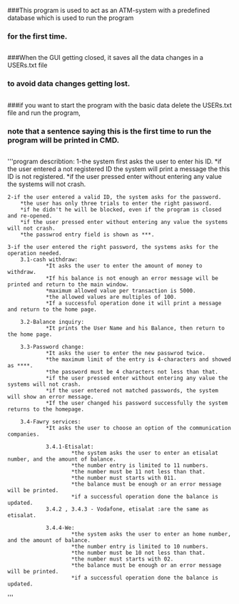 ###This program is used to act as an ATM-system with a predefined database which is used to run the program
###	for the first time. 
##
###When the GUI getting closed, it saves all the data changes in a USERs.txt file
###	to avoid data changes getting lost.
##
###if you want to start the program with the basic data delete the USERs.txt file and run the program, 
###	note that a sentence saying this is the first time to run the program will be printed in CMD.
##
'''program describtion:
	1-the system first asks the user to enter his ID.
		*if the user entered a not registered ID the system will print a message 
		the this ID is not registered.
		*if the user pressed enter without entering any value the systems will not crash.
	
	2-if the user entered a valid ID, the system asks for the password.
		*the user has only three trials to enter the right password.
		*if he didn't he will be blocked, even if the program is closed and re-opened.
		*if the user pressed enter without entering any value the systems will not crash.
		*the passwrod entry field is shown as ***.
		
	3-if the user entered the right password, the systems asks for the operation needed.
		3.1-cash withdraw:
				*It asks the user to enter the amount of money to withdraw.
				*If his balance is not enough an error message will be printed and return to the main window.
				*maximum allowed value per transaction is 5000.
				*the allowed values are multiples of 100.
				*If a successful operation done it will print a message and return to the home page.
		
		3.2-Balance inquiry:
				*It prints the User Name and his Balance, then return to the home page.
			
		3.3-Password change:
				*It asks the user to enter the new passwrod twice.
				*the maximum limit of the entry is 4-characters and showed as ****.
				*the password must be 4 characters not less than that.
				*if the user pressed enter without entering any value the systems will not crash.
				*if the user entered not matched passwords, the system will show an error message.
				*If the user changed his password successfully the system returns to the homepage.
			
		3.4-Fawry services:
				*It asks the user to choose an option of the communication companies.
				
				3.4.1-Etisalat:
						*the system asks the user to enter an etisalat number, and the amount of balance.
						*the number entry is limited to 11 numbers.
						*the number must be 11 not less than that.
						*the number must starts with 011.
						*the balance must be enough or an error message will be printed.
						*if a successful operation done the balance is updated.
				3.4.2 , 3.4.3 - Vodafone, etisalat :are the same as etisalat.
				
				3.4.4-We:
						*the system asks the user to enter an home number, and the amount of balance.
						*the number entry is limited to 10 numbers.
						*the number must be 10 not less than that.
						*the number must starts with 02.
						*the balance must be enough or an error message will be printed.
						*if a successful operation done the balance is updated.
'''
